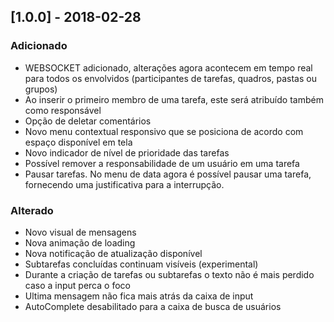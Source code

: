 
## [1.0.0] - 2018-02-28
### Adicionado
- WEBSOCKET adicionado, alterações agora acontecem em tempo real para todos os envolvidos (participantes de tarefas, quadros, pastas ou grupos)
- Ao inserir o primeiro membro de uma tarefa, este será atribuído também como responsável
- Opção de deletar comentários
- Novo menu contextual responsivo que se posiciona de acordo com espaço disponível em tela
- Novo indicador de nível de prioridade das tarefas
- Possível remover a responsabilidade de um usuário em uma tarefa
- Pausar tarefas. No menu de data agora é possível pausar uma tarefa, fornecendo uma justificativa para a interrupção.


### Alterado 
- Novo visual de mensagens
- Nova animação de loading
- Nova notificação de atualização disponível
- Subtarefas concluídas continuam visíveis (experimental)
- Durante a criação de tarefas ou subtarefas o texto não é mais perdido caso a input perca o foco
- Ultima mensagem não fica mais atrás da caixa de input
- AutoComplete desabilitado para a caixa de busca de usuários

